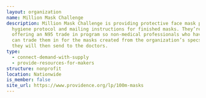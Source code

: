 ```yaml
---
layout: organization
name: Million Mask Challenge
description: Million Mask Challenge is providing protective face mask patterns,
  hygiene protocol and mailing instructions for finished masks. They’re also
  offering an N95 trade in program so non-medical professionals who have N95's
  can trade them in for the masks created from the organization’s specs, which
  they will then send to the doctors.
type:
  - connect-demand-with-supply
  - provide-resources-for-makers
structure: nonprofit
location: Nationwide
is_member: false
site_url: https://www.providence.org/lp/100m-masks
---
```

